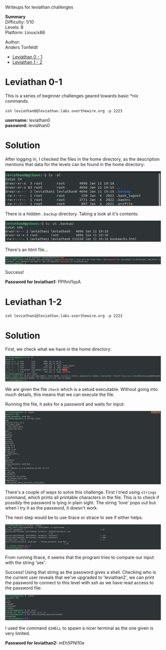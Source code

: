 Writeups for leviathan challenges


**Summary**<br>
Difficulty: 1/10<br>
Levels: 8<br>
Platform: Linux/x86<br>

Author:<br>
Anders Tonfeldt

- [Leviathan 0 - 1](https://github.com/0xdcnx/ctf_writeups/tree/main/overthewire/leviathan#leviathan-0-1)
- [Leviathan 1 - 2](https://github.com/0xdcnx/ctf_writeups/tree/main/overthewire/leviathan#leviathan-1-2)

# Leviathan 0-1

This is a series of beginner challenges geared towards basic *nix commands. 

`ssh leviathan0@leviathan.labs.overthewire.org -p 2223`

**username:** leviathan0<br>
**password:** leviathan0

# Solution
After logging in, I checked the files in the home directory, as the description mentions that data for the levels can be found in the home directory:

![shot0](./leviathan0_1/shot0.png)

There is a hidden `.backup` directory. Taking a look at it's contents:

![shot1](./leviathan0_1/shot1.png)

There's an html file...

![shot2](./leviathan0_1/shot2.png)

Success!

**Password for leviathan1:** PPIfmI1qsA

# Leviathan 1-2

`ssh leviathan1@leviathan.labs.overthewire.org -p 2223`


# Solution
First, we check what we have in the home directory:

![shot0](./leviathan1_2/shot0.png)

We are given the file `check` which is a setuid executable. Without going into much details, this means that we can execute the file.

Running the file, it asks for a password and waits for input:

![shot1](./leviathan1_2/shot1.png)

There's a couple of ways to solve this challenge. First I tried using `strings` command, which prints all printable characters in the file. This is to check if possibly the password is lying in plain sight. The string 'love' pops out but when I try it as the password, it doesn't work.

The next step would be to use ltrace or strace to see if either helps.

![shot2](./leviathan1_2/shot2.png)

From running ltrace, it seems that the program tries to compare our input with the string 'sex'.

Success! Using that string as the password gives a shell. Checking who is the current user reveals that we've upgraded to 'leviathan2', we can print the password to connect to this level with ssh as we have read access to the password file:

![shot3](./leviathan1_2/shot3.png)

I used the command `$SHELL` to spawn a nicer terminal as the one given is very limited.

**Password for leviathan2:** mEh5PNl10e


